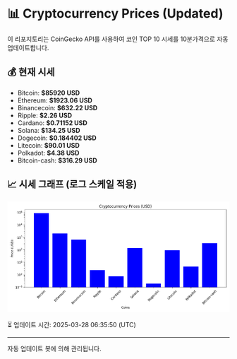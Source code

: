 
# 📊 Cryptocurrency Prices (Updated)

이 리포지토리는 CoinGecko API를 사용하여 코인 TOP 10 시세를 10분가격으로 자동 업데이트합니다.

## 💰 현재 시세
- Bitcoin: **$85920 USD**
- Ethereum: **$1923.06 USD**
- Binancecoin: **$632.22 USD**
- Ripple: **$2.26 USD**
- Cardano: **$0.71152 USD**
- Solana: **$134.25 USD**
- Dogecoin: **$0.184402 USD**
- Litecoin: **$90.01 USD**
- Polkadot: **$4.38 USD**
- Bitcoin-cash: **$316.29 USD**

## 📈 시세 그래프 (로그 스케일 적용)
![Crypto Prices](crypto_prices.png)

⏳ 업데이트 시간: 2025-03-28 06:35:50 (UTC)

---
자동 업데이트 봇에 의해 관리됩니다.
